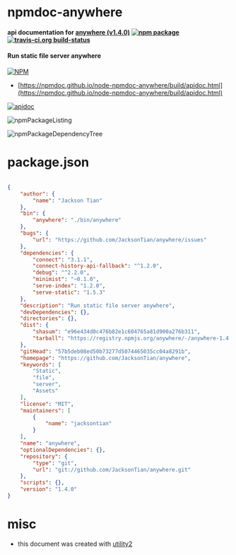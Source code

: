 # npmdoc-anywhere

#### api documentation for  [anywhere (v1.4.0)](https://github.com/JacksonTian/anywhere)  [![npm package](https://img.shields.io/npm/v/npmdoc-anywhere.svg?style=flat-square)](https://www.npmjs.org/package/npmdoc-anywhere) [![travis-ci.org build-status](https://api.travis-ci.org/npmdoc/node-npmdoc-anywhere.svg)](https://travis-ci.org/npmdoc/node-npmdoc-anywhere)

#### Run static file server anywhere

[![NPM](https://nodei.co/npm/anywhere.png?downloads=true&downloadRank=true&stars=true)](https://www.npmjs.com/package/anywhere)

- [https://npmdoc.github.io/node-npmdoc-anywhere/build/apidoc.html](https://npmdoc.github.io/node-npmdoc-anywhere/build/apidoc.html)

[![apidoc](https://npmdoc.github.io/node-npmdoc-anywhere/build/screenCapture.buildCi.browser.%252Ftmp%252Fbuild%252Fapidoc.html.png)](https://npmdoc.github.io/node-npmdoc-anywhere/build/apidoc.html)

![npmPackageListing](https://npmdoc.github.io/node-npmdoc-anywhere/build/screenCapture.npmPackageListing.svg)

![npmPackageDependencyTree](https://npmdoc.github.io/node-npmdoc-anywhere/build/screenCapture.npmPackageDependencyTree.svg)



# package.json

```json

{
    "author": {
        "name": "Jackson Tian"
    },
    "bin": {
        "anywhere": "./bin/anywhere"
    },
    "bugs": {
        "url": "https://github.com/JacksonTian/anywhere/issues"
    },
    "dependencies": {
        "connect": "3.1.1",
        "connect-history-api-fallback": "^1.2.0",
        "debug": "^2.2.0",
        "minimist": "~0.1.0",
        "serve-index": "1.2.0",
        "serve-static": "1.5.3"
    },
    "description": "Run static file server anywhere",
    "devDependencies": {},
    "directories": {},
    "dist": {
        "shasum": "e96e434d0c476b82e1c604765a81d900a276b311",
        "tarball": "https://registry.npmjs.org/anywhere/-/anywhere-1.4.0.tgz"
    },
    "gitHead": "57b5deb08ed50b73277d5074465035cc04a8291b",
    "homepage": "https://github.com/JacksonTian/anywhere",
    "keywords": [
        "Static",
        "file",
        "server",
        "Assets"
    ],
    "license": "MIT",
    "maintainers": [
        {
            "name": "jacksontian"
        }
    ],
    "name": "anywhere",
    "optionalDependencies": {},
    "repository": {
        "type": "git",
        "url": "git://github.com/JacksonTian/anywhere.git"
    },
    "scripts": {},
    "version": "1.4.0"
}
```



# misc
- this document was created with [utility2](https://github.com/kaizhu256/node-utility2)
